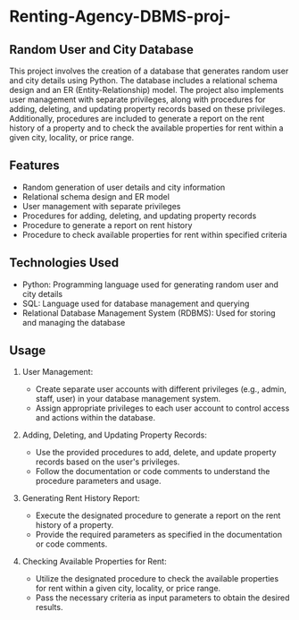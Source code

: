 # Renting-Agency-DBMS-proj-

## Random User and City Database

This project involves the creation of a database that generates random user and city details using Python. The database includes a relational schema design and an ER (Entity-Relationship) model. The project also implements user management with separate privileges, along with procedures for adding, deleting, and updating property records based on these privileges. Additionally, procedures are included to generate a report on the rent history of a property and to check the available properties for rent within a given city, locality, or price range.

## Features

- Random generation of user details and city information
- Relational schema design and ER model
- User management with separate privileges
- Procedures for adding, deleting, and updating property records
- Procedure to generate a report on rent history
- Procedure to check available properties for rent within specified criteria

## Technologies Used

- Python: Programming language used for generating random user and city details
- SQL: Language used for database management and querying
- Relational Database Management System (RDBMS): Used for storing and managing the database


## Usage

1. User Management:
   - Create separate user accounts with different privileges (e.g., admin, staff, user) in your database management system.
   - Assign appropriate privileges to each user account to control access and actions within the database.

2. Adding, Deleting, and Updating Property Records:
   - Use the provided procedures to add, delete, and update property records based on the user's privileges.
   - Follow the documentation or code comments to understand the procedure parameters and usage.

3. Generating Rent History Report:
   - Execute the designated procedure to generate a report on the rent history of a property.
   - Provide the required parameters as specified in the documentation or code comments.

4. Checking Available Properties for Rent:
   - Utilize the designated procedure to check the available properties for rent within a given city, locality, or price range.
   - Pass the necessary criteria as input parameters to obtain the desired results.

